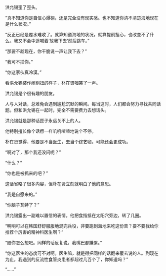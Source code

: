 洪允锡歪了歪头。

“真不知道你是自信心爆棚，还是完全没有现实感。也不知道你清不清楚海地现在是什么状况。”

“反正已经是覆水难收了。就算知道海地的状况，就算提前担心，也改变不了什么。我又不会中途喊着‘放我下去’然后跳车。”

“那要不趁现在，你干脆说一声让我下去？”

“我可不拦你。”

“你这家伙真冷漠。”

看洪允锡装作闹别扭的样子，朴在贤嗤笑了一声。

洪允锡是个很有趣的朋友。

人与人对话，总难免会遇到尴尬沉默的瞬间。每当这时，人们都会努力寻找共同话题。但和洪允锡在一起时，完全不需要费力去想话头。

洪允锡就是那种话匣子永远关不上的人。

他特别擅长像个话痨一样叽叽喳喳地说个不停。

朴在贤觉得，他要是不当医生，去当个综艺咖，可能还会更成功。

“啊对了，那个我还没问呢？”

“什么？”

“你也是被抓来的吧？”

这话省略了很多内容，但朴在贤立刻就明白了他的意思。

“我是自愿来的。”

“你脑子瓦特了？”

洪允锡露出一副难以置信的表情。他把食指抵在太阳穴旁边，转了几圈。

“明明可以在韩国舒舒服服地混完兵役，非要跑到海地来吃这份苦？要不要我给你推荐个厉害的精神科医生啊？”

“随你怎么想吧。同样的话反复说，我嘴巴都嫌累。”

“你这医生的态度可不对啊。医生嘛，就是得把同样的话翻来覆去说的人。到现在为止，我遇到的反流性食管炎患者都超过几百个了，你知道吗？”

“……”